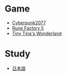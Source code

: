 # Game
- [Cyberpunk2077](game/Cyberpunk2077.md)
- [Rune Factory 5](game/Rune_Factory_5.md)
- [Tiny Tina's Wonderland](game/Tiny_Tina_Wonderland.md)

# Study
- [日本語](nihongo/)

